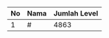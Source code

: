 | No | Nama            | Jumlah Level |
|----|-----------------|--------------|
| 1  | #    |    4863        |
